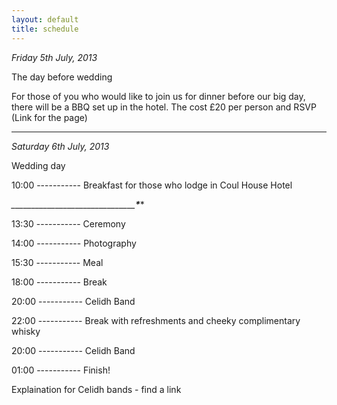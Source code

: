 ```yaml
---
layout: default
title: schedule
---
```


*Friday 5th July, 2013*

The day before wedding

For those of you who would like to join us for dinner before our big day, there will be a BBQ set up in the hotel.
The cost £20 per person and RSVP (Link for the page)

*******************************************************************

*Saturday 6th July, 2013* 

Wedding day

10:00 ----------- Breakfast for those who lodge in Coul House Hotel

*_______________________________*_______________________________*_______________________________*

13:30 ----------- Ceremony

14:00 ----------- Photography

15:30 ----------- Meal

18:00 ----------- Break

20:00 ----------- Celidh Band

22:00 ----------- Break with refreshments and cheeky complimentary whisky

20:00 ----------- Celidh Band 

01:00 ----------- Finish!

Explaination for Celidh bands - find a link



